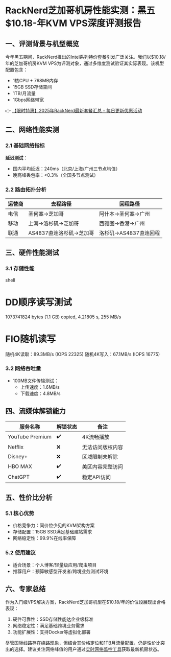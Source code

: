 # RackNerd芝加哥机房性能实测：黑五$10.18-年KVM VPS深度评测报告

## 一、评测背景与机型概览
今年黑五期间，RackNerd推出的Intel系列特价套餐引发广泛关注。我们以$10.18/年的芝加哥机房KVM VPS为评测对象，通过多维度测试验证其实际表现。该机型配置包含：
- 1核CPU + 768MB内存
- 15GB SSD存储空间
- 1TB/月流量
- 1Gbps网络带宽

👉 [【限时特惠】2025年RackNerd最新套餐汇总 - 每日更新优惠活动](https://bit.ly/Rack_Nerd)

## 二、网络性能实测
### 2.1 基础网络指标
**延迟测试**：
- 国内平均延迟：240ms（北京/上海/广州三节点均值）
- 晚高峰丢包率：<0.3%（全国多节点测试）

### 2.2 路由拓扑分析
| 运营商 | 去程路径                          | 回程路径                          |
|--------|---------------------------------|---------------------------------|
| 电信   | 圣何塞→芝加哥                     | 阿什本→圣何塞→广州                |
| 移动   | 上海→洛杉矶→芝加哥                | 西雅图→香港→广州                  |
| 联通   | AS4837直连洛杉矶→芝加哥           | 洛杉矶→AS4837直连回程            |

## 三、硬件性能测试
### 3.1 存储性能
shell
# DD顺序读写测试
1073741824 bytes (1.1 GB) copied, 4.21805 s, 255 MB/s

# FIO随机读写
随机4K读取：89.3MB/s (IOPS 22325)
随机4K写入：67.1MB/s (IOPS 16775)

### 3.2 网络吞吐量
- 100MB文件传输测试：
  - 上传速度：1.6MB/s
  - 下载速度：4.8MB/s

## 四、流媒体解锁能力
| 服务名称       | 解锁状态 | 备注                 |
|----------------|----------|----------------------|
| YouTube Premium| ✔️       | 4K流畅播放           |
| Netflix        | ❌       | 无法访问版权内容      |
| Disney+        | ❌       | 区域限制未解除        |
| HBO MAX        | ✔️       | 美区内容完整访问      |
| ChatGPT        | ✔️       | 稳定API访问          |

## 五、性价比分析
### 5.1 核心优势
- 价格竞争力：同价位少见的KVM架构方案
- 存储配置：15GB SSD满足基础建站需求
- 网络稳定性：99.9%在线率保障

### 5.2 使用建议
- 适合场景：个人博客/轻量级应用/爬虫项目
- 推荐用户：预算敏感型开发者/跨境业务测试环境

## 六、专家总结
作为入门级VPS解决方案，RackNerd芝加哥机型在$10.18/年的价位段展现出合格表现：
1. 硬件可靠性：SSD存储性能达企业级标准
2. 网络稳定性：满足基础跨境业务需求
3. 功能扩展性：支持Docker等虚拟化部署

尽管国际线路存在绕路现象，但结合其价格定位和1TB月流量配置，仍是性价比突出的选择。建议关注网络峰值的用户通过[实时网络监控工具](https://bit.ly/Rack_Nerd)获取最新机房状态。